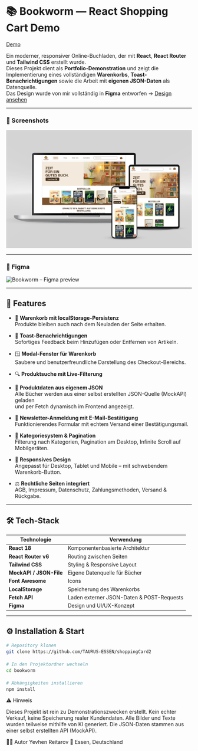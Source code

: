 
# 📚 Bookworm — React Shopping Cart Demo
[Demo](https://shopping-card2.vercel.app/)

Ein moderner, responsiver Online-Buchladen, der mit **React**, **React Router** und **Tailwind CSS** erstellt wurde.  
Dieses Projekt dient als **Portfolio-Demonstration** und zeigt die Implementierung eines vollständigen **Warenkorbs**, **Toast-Benachrichtigungen** sowie die Arbeit mit **eigenen JSON-Daten** als Datenquelle.  
Das Design wurde von mir vollständig in **Figma** entworfen → [Design ansehen](https://www.figma.com/proto/6Cyb8D4hYA32r80uxLjUu8/Shopping-Card?node-id=0-1&t=6p9ex5TMb7FIjbM5-1)

---

### 📸 Screenshots

<img src="src/assets/bookworm-preview.png" alt="Bookworm – responsive preview" width="850"/>

---
### 📸 Figma

<img src="src/assets/figma-preview.png" alt="Bookworm – Figma preview" width="850"/>

---

## 🚀 Features

- 🛒 **Warenkorb mit localStorage-Persistenz**  
  Produkte bleiben auch nach dem Neuladen der Seite erhalten.

- 💬 **Toast-Benachrichtigungen**  
  Sofortiges Feedback beim Hinzufügen oder Entfernen von Artikeln.

- 🪟 **Modal-Fenster für Warenkorb**  
  Saubere und benutzerfreundliche Darstellung des Checkout-Bereichs.

- 🔍 **Produktsuche mit Live-Filterung**

- 🧾 **Produktdaten aus eigenem JSON**  
  Alle Bücher werden aus einer selbst erstellten JSON-Quelle (MockAPI) geladen  
  und per Fetch dynamisch im Frontend angezeigt.

- 📨 **Newsletter-Anmeldung mit E-Mail-Bestätigung**  
  Funktionierendes Formular mit echtem Versand einer Bestätigungsmail.

- 🧩 **Kategoriesystem & Pagination**  
  Filterung nach Kategorien, Pagination am Desktop, Infinite Scroll auf Mobilgeräten.

- 📱 **Responsives Design**  
  Angepasst für Desktop, Tablet und Mobile – mit schwebendem Warenkorb-Button.

- ⚖️ **Rechtliche Seiten integriert**  
  AGB, Impressum, Datenschutz, Zahlungsmethoden, Versand & Rückgabe.

---

## 🛠️ Tech-Stack

| Technologie | Verwendung |
|--------------|------------|
| **React 18** | Komponentenbasierte Architektur |
| **React Router v6** | Routing zwischen Seiten |
| **Tailwind CSS** | Styling & Responsive Layout |
| **MockAPI / JSON-File** | Eigene Datenquelle für Bücher |
| **Font Awesome** | Icons |
| **LocalStorage** | Speicherung des Warenkorbs |
| **Fetch API** | Laden externer JSON-Daten & POST-Requests |
| **Figma** | Design und UI/UX-Konzept |

---

## ⚙️ Installation & Start

```bash
# Repository klonen
git clone https://github.com/TAURUS-ESSEN/shoppingCard2

# In den Projektordner wechseln
cd bookworm

# Abhängigkeiten installieren
npm install
```
⚠️ Hinweis

Dieses Projekt ist rein zu Demonstrationszwecken erstellt.
Kein echter Verkauf, keine Speicherung realer Kundendaten.
Alle Bilder und Texte wurden teilweise mithilfe von KI generiert.
Die JSON-Daten stammen aus einer selbst erstellten API (MockAPI).

🧑‍💻 Autor
Yevhen Reitarov
📍 Essen, Deutschland

